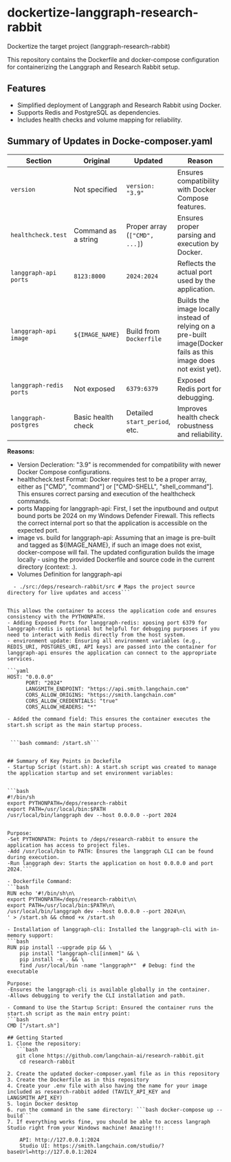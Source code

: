 # dockertize-langgraph-research-rabbit
Dockertize the target project (langgraph-research-rabbit)

This repository contains the Dockerfile and docker-compose configuration for containerizing the Langgraph and Research Rabbit setup.

## Features
- Simplified deployment of Langgraph and Research Rabbit using Docker.
- Supports Redis and PostgreSQL as dependencies.
- Includes health checks and volume mapping for reliability.

## Summary of Updates in Docke-composer.yaml

| **Section**            | **Original**                | **Updated**                     | **Reason**                                                                                  |
|-------------------------|-----------------------------|----------------------------------|---------------------------------------------------------------------------------------------|
| `version`              | Not specified               | `version: "3.9"`                | Ensures compatibility with Docker Compose features.                                         |
| `healthcheck.test`     | Command as a string         | Proper array (`["CMD", ...]`)   | Ensures proper parsing and execution by Docker.                                             |
| `langgraph-api ports`  | `8123:8000`                 | `2024:2024`                     | Reflects the actual port used by the application.                                           |
| `langgraph-api image`  | `${IMAGE_NAME}`             | Build from `Dockerfile`         | Builds the image locally instead of relying on a pre-built image(Docker fails as this image does not exist yet).                          |
| `langgraph-redis ports`| Not exposed                | `6379:6379`                     | Exposed Redis port for debugging.                                                          |
| `langgraph-postgres`   | Basic health check          | Detailed `start_period`, etc.   | Improves health check robustness and reliability.                                           |

**Reasons:**
- Version Decleration: "3.9" is recommended for compatibility with newer Docker Compose configurations.
- healthcheck.test Format: Docker requires test to be a proper array, either as ["CMD", "command"] or ["CMD-SHELL", "shell_command"]. This ensures correct parsing and execution of the healthcheck commands.
- ports Mapping for langgraph-api: First, I set the inputbound and output bound ports be 2024 on my Windows Defender Firewall. This reflects the correct internal port so that the application is accessible on the expected port.
- image vs. build for langgraph-api: Assuming that an image is pre-built and tagged as ${IMAGE_NAME}, if such an image does not exist, docker-compose will fail. The updated configuration builds the image locally - using the provided Dockerfile and source code in the current directory (context: .).
- Volumes Definition for langgraph-api

```volumes:
  - ./src:/deps/research-rabbit/src # Maps the project source directory for live updates and access```


This allows the container to access the application code and ensures consistency with the PYTHONPATH.
- Adding Exposed Ports for langgraph-redis: xposing port 6379 for langgraph-redis is optional but helpful for debugging purposes if you need to interact with Redis directly from the host system.
- environment update: Ensuring all environment variables (e.g., REDIS_URI, POSTGRES_URI, API keys) are passed into the container for langgraph-api ensures the application can connect to the appropriate services.

```yaml
HOST: "0.0.0.0"
      PORT: "2024"
      LANGSMITH_ENDPOINT: "https://api.smith.langchain.com"
      CORS_ALLOW_ORIGINS: "https://smith.langchain.com"
      CORS_ALLOW_CREDENTIALS: "true"
      CORS_ALLOW_HEADERS: "*"

- Added the command field: This ensures the container executes the start.sh script as the main startup process.


 ```bash command: /start.sh```


## Summary of Key Points in Dockefile
- Startup Script (start.sh): A start.sh script was created to manage the application startup and set environment variables:


```bash
#!/bin/sh
export PYTHONPATH=/deps/research-rabbit
export PATH=/usr/local/bin:$PATH
/usr/local/bin/langgraph dev --host 0.0.0.0 --port 2024


Purpose:
-Set PYTHONPATH: Points to /deps/research-rabbit to ensure the application has access to project files.
-Add /usr/local/bin to PATH: Ensures the langgraph CLI can be found during execution.
-Run langgraph dev: Starts the application on host 0.0.0.0 and port 2024.```

- Dockerfile Command:
```bash
RUN echo '#!/bin/sh\n\
export PYTHONPATH=/deps/research-rabbit\n\
export PATH=/usr/local/bin:$PATH\n\
/usr/local/bin/langgraph dev --host 0.0.0.0 --port 2024\n\
' > /start.sh && chmod +x /start.sh

- Installation of langgraph-cli: Installed the langgraph-cli with in-memory support:
```bash
RUN pip install --upgrade pip && \
    pip install "langgraph-cli[inmem]" && \
    pip install -e . && \
    find /usr/local/bin -name "langgraph*"  # Debug: find the executable

Purpose:
-Ensures the langgraph-cli is available globally in the container.
-Allows debugging to verify the CLI installation and path.

- Command to Use the Startup Script: Ensured the container runs the start.sh script as the main entry point:
```bash
CMD ["/start.sh"]

## Getting Started
1. Clone the repository:
   ```bash
   git clone https://github.com/langchain-ai/research-rabbit.git
    cd research-rabbit

2. Create the updated docker-composer.yaml file as in this repository
3. Create the Dockerfile as in this repository
4. Create your .env file with also having the name for your image included as research-rabbit added (TAVILY_API_KEY and LANGSMITH_API_KEY)
5. login Docker desktop
6. run the command in the same directory: ```bash docker-compose up --build```
7. If everything works fine, you should be able to access langraph Studio right from your Windows machine! Amazing!!!:

    API: http://127.0.0.1:2024
    Studio UI: https://smith.langchain.com/studio/?baseUrl=http://127.0.0.1:2024
